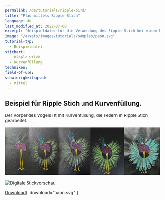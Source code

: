 ```yaml
---
permalink: /de/tutorials/ripple-bird/
title: "Pfau mittels Ripple Stich"
language: de
last_modified_at: 2022-07-08
excerpt: "Beispieldatei für die Verwendung des Ripple Stich bei einem Pfau"
image: "/assets/images/tutorials/samples/paon.svg"
tutorial-typ:
  - Beispieldatei
stichart:
  - Ripple Stich
  - Kurvenfüllung
techniken:
field-of-use:
schwierigkeitsgrad: 
  - mittel
---
```

## Beispiel für Ripple Stich und Kurvenfüllung.

Der Körper des Vogels ist mit Kurvenfüllung, die Federn in Ripple Stich gearbeitet.

![Stickbeispiel](/assets/images/tutorials/tutorial-preview-images/paons.jpg)

![Digitale Stickvorschau](/assets/images/tutorials/samples/paon.svg)

[Download](/assets/images/tutorials/samples/paon.svg){: download="paon.svg" }
